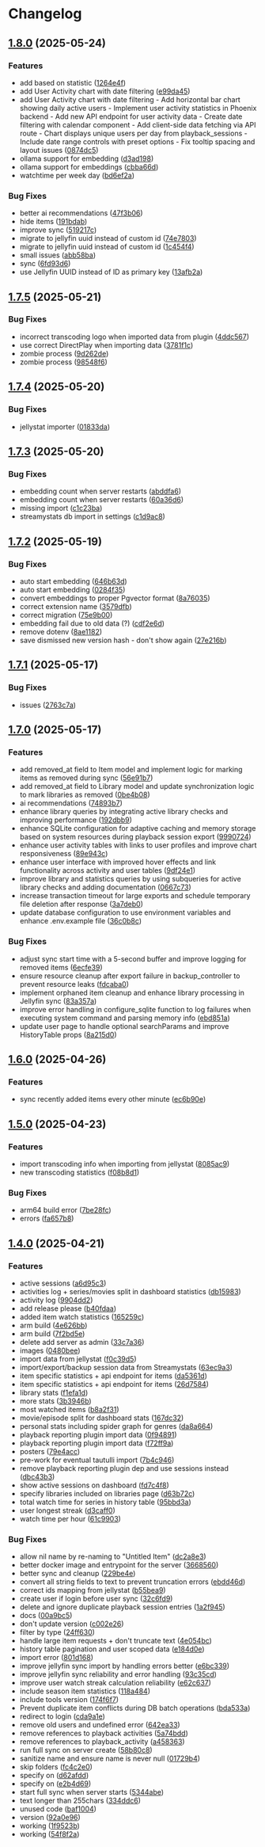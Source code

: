 # Changelog

## [1.8.0](https://github.com/fredrikburmester/streamystats/compare/v1.7.5...v1.8.0) (2025-05-24)


### Features

* add based on statistic ([1264e4f](https://github.com/fredrikburmester/streamystats/commit/1264e4fdf371bec34e6416dd83b32b66c39fc48a))
* add User Activity chart with date filtering ([e99da45](https://github.com/fredrikburmester/streamystats/commit/e99da45dc509c3af53c454ba8254d6d7f453c302))
* add User Activity chart with date filtering - Add horizontal bar chart showing daily active users - Implement user activity statistics in Phoenix backend - Add new API endpoint for user activity data - Create date filtering with calendar component - Add client-side data fetching via API route - Chart displays unique users per day from playback_sessions - Include date range controls with preset options - Fix tooltip spacing and layout issues ([0874dc5](https://github.com/fredrikburmester/streamystats/commit/0874dc5d2c438f036491d086dbe5ca9dcff98dba))
* ollama support for embedding ([d3ad198](https://github.com/fredrikburmester/streamystats/commit/d3ad198b7d6a20ae96fc3306b6e25458b3d1ea9c))
* ollama support for embeddings ([cbba66d](https://github.com/fredrikburmester/streamystats/commit/cbba66d063caa0874d36efbe0c51df2f32d60f9a))
* watchtime per week day ([bd6ef2a](https://github.com/fredrikburmester/streamystats/commit/bd6ef2a4b5b84b6794d396842e317adb53920cd6))


### Bug Fixes

* better ai recommendations ([47f3b06](https://github.com/fredrikburmester/streamystats/commit/47f3b061f50518e9e2ebefc152227c5e82134910))
* hide items ([191bdab](https://github.com/fredrikburmester/streamystats/commit/191bdab4e70d759e1c9a0a4ae69e52937ec70b92))
* improve sync ([519217c](https://github.com/fredrikburmester/streamystats/commit/519217c37f77ee64723755920028837a7ac4a6ed))
* migrate to jellyfin uuid instead of custom id ([74e7803](https://github.com/fredrikburmester/streamystats/commit/74e78038a0b4feed40a84bf1a8cb7e881e500c3f))
* migrate to jellyfin uuid instead of custom id ([1c454f4](https://github.com/fredrikburmester/streamystats/commit/1c454f41dd816764a1fd053045eaeceb358e5a26))
* small issues ([abb58ba](https://github.com/fredrikburmester/streamystats/commit/abb58ba0b80416948df694e63ffcd1e19c88560a))
* sync ([6fd93d6](https://github.com/fredrikburmester/streamystats/commit/6fd93d6fdd40ff937c23ee7beb9b9c6670128ac9))
* use Jellyfin UUID instead of ID as primary key ([13afb2a](https://github.com/fredrikburmester/streamystats/commit/13afb2a67ad6cdeff3768f6d3b06548b96681611))

## [1.7.5](https://github.com/fredrikburmester/streamystats/compare/v1.7.4...v1.7.5) (2025-05-21)


### Bug Fixes

* incorrect transcoding logo when imported data from plugin ([4ddc567](https://github.com/fredrikburmester/streamystats/commit/4ddc56757e84d338ce09b924248df74dfd32aa9d))
* use correct DirectPlay when importing data ([3781f1c](https://github.com/fredrikburmester/streamystats/commit/3781f1c2df76da3f889e17319d6750e4ea92a661))
* zombie process ([9d262de](https://github.com/fredrikburmester/streamystats/commit/9d262de7751a4774daeb3106b971a1a48ad4e8d7))
* zombie process ([98548f6](https://github.com/fredrikburmester/streamystats/commit/98548f63b13b42348ff21cba4beb66175cf4af94))

## [1.7.4](https://github.com/fredrikburmester/streamystats/compare/v1.7.3...v1.7.4) (2025-05-20)


### Bug Fixes

* jellystat importer ([01833da](https://github.com/fredrikburmester/streamystats/commit/01833dac65d5d334ee7397ac18eabe21973809e2))

## [1.7.3](https://github.com/fredrikburmester/streamystats/compare/v1.7.2...v1.7.3) (2025-05-20)


### Bug Fixes

* embedding count when server restarts ([abddfa6](https://github.com/fredrikburmester/streamystats/commit/abddfa63b14dcb687beabaab13cdcd017a52b6b5))
* embedding count when server restarts ([60a36d6](https://github.com/fredrikburmester/streamystats/commit/60a36d61377fdbc77043dee040eff9f6eddc45f2))
* missing import ([c1c23ba](https://github.com/fredrikburmester/streamystats/commit/c1c23baf3c2de4703166e5f9f556233857531aab))
* streamystats db import in settings ([c1d9ac8](https://github.com/fredrikburmester/streamystats/commit/c1d9ac84da5b4ea5f2fc61903d55e3d5ad404a86))

## [1.7.2](https://github.com/fredrikburmester/streamystats/compare/v1.7.1...v1.7.2) (2025-05-19)


### Bug Fixes

* auto start embedding ([646b63d](https://github.com/fredrikburmester/streamystats/commit/646b63de30f94b5e6d41954de170cc6c3a80e8fe))
* auto start embedding ([0284f35](https://github.com/fredrikburmester/streamystats/commit/0284f35e349f1490f4d77bc22339b6cbc29385aa))
* convert embeddings to proper Pgvector format ([8a76035](https://github.com/fredrikburmester/streamystats/commit/8a76035b7416f741380ee008d23b687c70bb42df))
* correct extension name ([3579dfb](https://github.com/fredrikburmester/streamystats/commit/3579dfb5cd200110b70903d05b93af0c1c10e476))
* correct migration ([75e9b00](https://github.com/fredrikburmester/streamystats/commit/75e9b001bf7a628d02683173b021c180e3091291))
* embedding fail due to old data (?) ([cdf2e6d](https://github.com/fredrikburmester/streamystats/commit/cdf2e6d9a6ee6d2eefcfe500b99626685a3805ef))
* remove dotenv ([8ae1182](https://github.com/fredrikburmester/streamystats/commit/8ae1182925146912eddefe7746d134860be043f3))
* save dismissed new version hash - don't show again ([27e216b](https://github.com/fredrikburmester/streamystats/commit/27e216bf112f752f0501bf62a767321dfff7b968))

## [1.7.1](https://github.com/fredrikburmester/streamystats/compare/v1.7.0...v1.7.1) (2025-05-17)


### Bug Fixes

* issues ([2763c7a](https://github.com/fredrikburmester/streamystats/commit/2763c7ab10525e3082e8172e9f73f0cf1c70cec7))

## [1.7.0](https://github.com/fredrikburmester/streamystats/compare/v1.6.0...v1.7.0) (2025-05-17)


### Features

* add removed_at field to Item model and implement logic for marking items as removed during sync ([56e91b7](https://github.com/fredrikburmester/streamystats/commit/56e91b76a125303ac1e757df8c88fc4efbb3e2ed))
* add removed_at field to Library model and update synchronization logic to mark libraries as removed ([0be4b08](https://github.com/fredrikburmester/streamystats/commit/0be4b08986092a410ee0cac0b20b9e58f7ccc5a4))
* ai recommendations ([74893b7](https://github.com/fredrikburmester/streamystats/commit/74893b703203eeb2215ff72e61f2ba519523991e))
* enhance library queries by integrating active library checks and improving performance ([192dbb9](https://github.com/fredrikburmester/streamystats/commit/192dbb9d86bb17aad3c8cd119ce786f92ee0b6d3))
* enhance SQLite configuration for adaptive caching and memory storage based on system resources during playback session export ([9990724](https://github.com/fredrikburmester/streamystats/commit/9990724647ed427396d47fc0ca828cd972f17ae3))
* enhance user activity tables with links to user profiles and improve chart responsiveness ([89e943c](https://github.com/fredrikburmester/streamystats/commit/89e943c6c24de52a5a453c3b8b94f413b7971323))
* enhance user interface with improved hover effects and link functionality across activity and user tables ([9df24e1](https://github.com/fredrikburmester/streamystats/commit/9df24e1271b96627ea399160e5a8b602a726b1a5))
* improve library and statistics queries by using subqueries for active library checks and adding documentation ([0667c73](https://github.com/fredrikburmester/streamystats/commit/0667c73907a26dc3f3a10bad8f63992106a4f7ea))
* increase transaction timeout for large exports and schedule temporary file deletion after response ([3a7deb0](https://github.com/fredrikburmester/streamystats/commit/3a7deb06ed3b07595526af1b3ea47169f4ef1abc))
* update database configuration to use environment variables and enhance .env.example file ([36c0b8c](https://github.com/fredrikburmester/streamystats/commit/36c0b8cc1ab3f578d56a64fadc85dd7ce459cfb5))


### Bug Fixes

* adjust sync start time with a 5-second buffer and improve logging for removed items ([6ecfe39](https://github.com/fredrikburmester/streamystats/commit/6ecfe393dfaa26485a0099d636010963cc60532b))
* ensure resource cleanup after export failure in backup_controller to prevent resource leaks ([fdcaba0](https://github.com/fredrikburmester/streamystats/commit/fdcaba09c34a1ac90f5d96738c59a8a0c20f3819))
* implement orphaned item cleanup and enhance library processing in Jellyfin sync ([83a357a](https://github.com/fredrikburmester/streamystats/commit/83a357a68fdcacf0946bff24b82686b6f2d3fb92))
* improve error handling in configure_sqlite function to log failures when executing system command and parsing memory info ([ebd851a](https://github.com/fredrikburmester/streamystats/commit/ebd851a1d9364b68fcc275f9df11982b9044a82c))
* update user page to handle optional searchParams and improve HistoryTable props ([8a215d0](https://github.com/fredrikburmester/streamystats/commit/8a215d08bf85fb5fb380c5906888d39572a6011c))

## [1.6.0](https://github.com/fredrikburmester/streamystats/compare/v1.5.0...v1.6.0) (2025-04-26)


### Features

* sync recently added items every other minute ([ec6b90e](https://github.com/fredrikburmester/streamystats/commit/ec6b90edcbdc0d32210dd0adbcd8dfdada4329a8))

## [1.5.0](https://github.com/fredrikburmester/streamystats/compare/v1.4.0...v1.5.0) (2025-04-23)


### Features

* import transcoding info when importing from jellystat ([8085ac9](https://github.com/fredrikburmester/streamystats/commit/8085ac913aee9a3a84fd98b7623e67530b46e8b6))
* new transcoding statistics ([f08b8d1](https://github.com/fredrikburmester/streamystats/commit/f08b8d1e9431a68a645f31013c49c0cfdb75fab2))


### Bug Fixes

* arm64 build error ([7be28fc](https://github.com/fredrikburmester/streamystats/commit/7be28fc542c7971a445d7caf1e154e6a5c54c437))
* errors ([fa657b8](https://github.com/fredrikburmester/streamystats/commit/fa657b85baccc266166d845e6a36f37c05ae8e4e))

## [1.4.0](https://github.com/fredrikburmester/streamystats/compare/v1.3.0...v1.4.0) (2025-04-21)


### Features

* active sessions ([a6d95c3](https://github.com/fredrikburmester/streamystats/commit/a6d95c3c328eea12b1ed33fdc9118cc843b449b0))
* activities log + series/movies split in dashboard statistics ([db15983](https://github.com/fredrikburmester/streamystats/commit/db15983476a14dfdfa51a74cdc83abdc55052cf8))
* activity log ([9904dd2](https://github.com/fredrikburmester/streamystats/commit/9904dd2f5dc303612cd3669b6e7a205f042f1a29))
* add release please ([b40fdaa](https://github.com/fredrikburmester/streamystats/commit/b40fdaad038c4cf296c15cd2f9815b5f87b01362))
* added item watch statistics ([165259c](https://github.com/fredrikburmester/streamystats/commit/165259c492e54984bf2fba566a01d636a4f4fbc5))
* arm build ([4e626bb](https://github.com/fredrikburmester/streamystats/commit/4e626bb1bb88d2d20f808dc9c70181e081a8ba5a))
* arm build ([7f2bd5e](https://github.com/fredrikburmester/streamystats/commit/7f2bd5ec8941078266acce564d6db9092d70ca44))
* delete add server as admin ([33c7a36](https://github.com/fredrikburmester/streamystats/commit/33c7a363991e788bdb49149723490b8300e5e9be))
* images ([0480bee](https://github.com/fredrikburmester/streamystats/commit/0480bee9dbf5a616c1ae4b7af33b337d046d35fb))
* import data from jellystat ([f0c39d5](https://github.com/fredrikburmester/streamystats/commit/f0c39d50707310216e11a293a5a1879ab9747a6e))
* import/export/backup session data from Streamystats ([63ec9a3](https://github.com/fredrikburmester/streamystats/commit/63ec9a37cb3d0e191da636f07e059b3be7847286))
* item specific statistics + api endpoint for items ([da5361d](https://github.com/fredrikburmester/streamystats/commit/da5361d8271f3fc708d6eb2d17f6ad82bfa7ec4a))
* item specific statistics + api endpoint for items ([26d7584](https://github.com/fredrikburmester/streamystats/commit/26d75842821f39c7f3019ff8a82840a12640769e))
* library stats ([f1efa1d](https://github.com/fredrikburmester/streamystats/commit/f1efa1da23e6296672d574228cb1339cb0424f26))
* more stats ([3b3946b](https://github.com/fredrikburmester/streamystats/commit/3b3946b2f8ab64d33cfef854c400cc06ad3fdd83))
* most watched items ([b8a2f31](https://github.com/fredrikburmester/streamystats/commit/b8a2f31a6f726dbf36ef03d508bd95f6d68ee7b6))
* movie/episode split for dashboard stats ([167dc32](https://github.com/fredrikburmester/streamystats/commit/167dc327c7773c59fe0d0cb91bc1186d37bbbae2))
* personal stats including spider graph for genres ([da8a664](https://github.com/fredrikburmester/streamystats/commit/da8a66411814d0e698f20ddf1db590d8a3d1b45c))
* playback reporting plugin import data ([0f94891](https://github.com/fredrikburmester/streamystats/commit/0f9489199ff2890e4296f522b289d82fef2d52ca))
* playback reporting plugin import data ([f72ff9a](https://github.com/fredrikburmester/streamystats/commit/f72ff9a201fc708af30dcbf71714df3f1303dd4a))
* posters ([79e4acc](https://github.com/fredrikburmester/streamystats/commit/79e4acc2ea19724403fa1ebbf698a79471f2e66a))
* pre-work for eventual tautulli import ([7b4c946](https://github.com/fredrikburmester/streamystats/commit/7b4c946f240d25c31714a4e36e44c5276960e0ea))
* remove playback reporting plugin dep and use sessions instead ([dbc43b3](https://github.com/fredrikburmester/streamystats/commit/dbc43b37dba680481eca578c703cb0470606b8f6))
* show active sessions on dashboard ([fd7c4f8](https://github.com/fredrikburmester/streamystats/commit/fd7c4f8ea5bbedc81d8654154c823173a198fddb))
* specify libraries included on libraries page ([d63b72c](https://github.com/fredrikburmester/streamystats/commit/d63b72cf9255b90e4f78098e1c46383441090019))
* total watch time for series in history table ([95bbd3a](https://github.com/fredrikburmester/streamystats/commit/95bbd3a1ca68f1e3f0a0c25692d40715b356eec3))
* user longest streak ([d3caff0](https://github.com/fredrikburmester/streamystats/commit/d3caff0de2ea1676eaa67e8be82c623097bb7f6d))
* watch time per hour ([61c9903](https://github.com/fredrikburmester/streamystats/commit/61c9903c2471ae2a7c6963090d8ec0ac051d7d96))


### Bug Fixes

* allow nil name by re-naming to "Untitled Item" ([dc2a8e3](https://github.com/fredrikburmester/streamystats/commit/dc2a8e3c0fa544acf10a227dc2e88cbc4f318c2f))
* better docker image and entrypoint for the server ([3668560](https://github.com/fredrikburmester/streamystats/commit/3668560cf83d8a97d6365f7ab701c152e07bf19b))
* better sync and cleanup ([229be4e](https://github.com/fredrikburmester/streamystats/commit/229be4e607975483baca238db197af0a25503306))
* convert all string fields to text to prevent truncation errors ([ebdd46d](https://github.com/fredrikburmester/streamystats/commit/ebdd46d0d675c86a3cbcf383599fd620eafcca9e))
* correct ids mapping from jellystat ([b55bea9](https://github.com/fredrikburmester/streamystats/commit/b55bea911dfe41cde40551d100804332bc3591b7))
* create user if login before user sync ([32c6fd9](https://github.com/fredrikburmester/streamystats/commit/32c6fd996dc839842dd571adc2d3a2d522c61994))
* delete and ignore duplicate playback session entries ([1a2f945](https://github.com/fredrikburmester/streamystats/commit/1a2f9451626e9f21175fa9804b54e17d2c6e86c1))
* docs ([00a9bc5](https://github.com/fredrikburmester/streamystats/commit/00a9bc5ec781dcf1ded779b5b32333430f541191))
* don't update version ([c002e26](https://github.com/fredrikburmester/streamystats/commit/c002e264d8fdc0a2faf743b1305f1704319d0125))
* filter by type ([24ff630](https://github.com/fredrikburmester/streamystats/commit/24ff6308a8ef04b36540fdd4890c79071dfe2f3f))
* handle large item requests + don't truncate text ([4e054bc](https://github.com/fredrikburmester/streamystats/commit/4e054bc1a1986905ec6c81635422fb77f4742793))
* history table pagination and user scoped data ([e184d0e](https://github.com/fredrikburmester/streamystats/commit/e184d0ed924c626fb36b0cd8e7f310fc9ba4ba30))
* import error ([801d168](https://github.com/fredrikburmester/streamystats/commit/801d168bd5829a4c0d778dfd3a36c32ad00d6fbb))
* improve jellyfin sync import by handling errors better ([e6bc339](https://github.com/fredrikburmester/streamystats/commit/e6bc3390762b600a96881f213d6b11cc0b836f85))
* improve jellyfin sync reliability and error handling ([93c35cd](https://github.com/fredrikburmester/streamystats/commit/93c35cd0e3e4cbf1eef9ffc3185c77f4eb6917ce))
* improve user watch streak calculation reliability ([e62c637](https://github.com/fredrikburmester/streamystats/commit/e62c6371e06f7e95126e25b0c4e1b0b23157fe32))
* include season item statistics ([118a484](https://github.com/fredrikburmester/streamystats/commit/118a48443084c0a8e903a97c5f30cac308256774))
* include tools version ([174f6f7](https://github.com/fredrikburmester/streamystats/commit/174f6f72d4090744b1f297aadf425fc4235e6308))
* Prevent duplicate item conflicts during DB batch operations ([bda533a](https://github.com/fredrikburmester/streamystats/commit/bda533a78d3129271153623dc63d5f836b3c64df))
* redirect to login ([cda9a1e](https://github.com/fredrikburmester/streamystats/commit/cda9a1e581744c9af691cdecbc66d9e762a2568c))
* remove old users and undefined error ([642ea33](https://github.com/fredrikburmester/streamystats/commit/642ea33877948b11815cf452fb7d5097230bc4ca))
* remove references to playback activities ([5a74bdd](https://github.com/fredrikburmester/streamystats/commit/5a74bdd9c1cc5245afac881e116ac2ff658635fc))
* remove references to playback_activity ([a458363](https://github.com/fredrikburmester/streamystats/commit/a4583633ab5d42167590bf6b31154f2794e17de2))
* run full sync on server create ([58b80c8](https://github.com/fredrikburmester/streamystats/commit/58b80c85753c53ad0a6636c13b3896cb3de0afc5))
* sanitize name and ensure name is never null ([01729b4](https://github.com/fredrikburmester/streamystats/commit/01729b44f1fe953aaa0ac37160dc2dd0c4d0047b))
* skip folders ([fc4c2e0](https://github.com/fredrikburmester/streamystats/commit/fc4c2e0e62d0095a889cddb8a331c8220ac0e15b))
* specify on ([d62afdd](https://github.com/fredrikburmester/streamystats/commit/d62afdd038bebb85ceb5fe41f0db458bf809840b))
* specify on ([e2b4d69](https://github.com/fredrikburmester/streamystats/commit/e2b4d696ffef47589c0a0f329a0409851da56e38))
* start full sync when server starts ([5344abe](https://github.com/fredrikburmester/streamystats/commit/5344abe8c2b993bd2dc9fe61c2ff307f5e335dd5))
* text longer than 255chars ([334ddc6](https://github.com/fredrikburmester/streamystats/commit/334ddc6db68e60ae3013af9a85466f3312ae4d95))
* unused code ([baf1004](https://github.com/fredrikburmester/streamystats/commit/baf100445e362ebc2b989941261617bdbda408f9))
* version ([92a0e96](https://github.com/fredrikburmester/streamystats/commit/92a0e9648368e3450203e9d0f5f873a4b9b6f1fe))
* working ([1f9523b](https://github.com/fredrikburmester/streamystats/commit/1f9523bf1048481c77cfef2e3ba95a0f8550b9a2))
* working ([54f8f2a](https://github.com/fredrikburmester/streamystats/commit/54f8f2a278bf8618604b3cd325883cfb46b37fd5))
